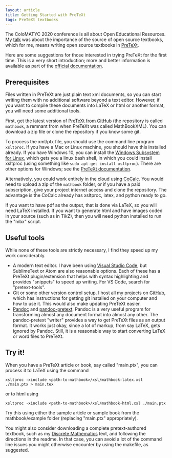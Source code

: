 ```yaml
---
layout: article
title: Getting Started with PreTeXt
tags: PreTeXt textbooks
---
```


The ColoMATYC 2020 conference is all about Open Educational Resources.  My [talk](/talks/colomatyc2020.html) was about the importance of the source of open source textbooks, which for me, means writing open source textbooks in [PreTeXt](https://pretextbook.org/).

Here are some suggestions for those interested in trying PreTeXt for the first time.  This is a very short introduction; more and better information is available as part of the [official documentation](https://pretextbook.org/doc/guide/html/guide-toc.html).

<!--more-->


## Prerequisites

Files written in PreTeXt are just plain text xml documents, so you can start writing them with no additional software beyond a text editor.  However, if you want to compile these documents into LaTeX or html or another format, you will need some additional tools.  

First, get the latest version of [PreTeXt from GitHub](https://github.com/rbeezer/mathbook) (the repository is called `mathbook`, a remnant from when PreTeXt was called MathBookXML).  You can download a zip file or clone the repository if you know some git.

To process the xml/ptx file, you should use the command line program `xsltproc`.  If you have a Mac or Linux machine, you should have this installed already.  If you have Windows 10, you can install the [Windows Subsystem for Linux](https://docs.microsoft.com/en-us/windows/wsl/install-win10), which gets you a linux bash shell, in which you could install xsltproc (using something like `sudo apt-get install xsltproc`).  There are other options for Windows; see the [PreTeXt documentation](https://pretextbook.org/doc/guide/html/windows-install-notes.html).

Alternatively, you could work entirely in the cloud using [CoCalc](https://cocalc.com).  You would need to upload a zip of the `mathbook` folder, or if you have a paid subscription, give your project internet access and clone the repository.  The advantage is the CoCalc already has xsltproc, latex, and python ready to go.

If you want to have pdf as the output, that is done via LaTeX, so you will need LaTeX installed.  If you want to generate html and have images coded in your source (such as in TikZ), then you will need python installed to run the "mbx" script.

## Useful tools

While none of these tools are strictly necessary, I find they speed up my work considerably.

* A modern text editor.  I have been using [Visual Studio Code](https://code.visualstudio.com/), but SublimeText or Atom are also reasonable options.  Each of these has a PreTeXt plugin/extension that helps with syntax highlighting and provides "snippets" to speed up writing.  For VS Code, search for "pretext-tools".
* Git or some other version control setup.  I host all my projects on [GitHub](https://github.com/), which has instructions for getting git installed on your computer and how to use it.  This would also make updating PreTeXt easier.
* [Pandoc](https://pandoc.org/) and [pandoc-pretext](https://github.com/oscarlevin/pandoc-pretext).  Pandoc is a very useful program for transforming almost any document format into almost any other.  The pandoc-pretext "writer" provides a way to get PreTeXt files as an output format.  It works just okay, since a lot of markup, from say LaTeX, gets ignored by Pandoc.  Still, it is a reasonable way to start converting LaTeX or word files to PreTeXt.

## Try it!

When you have a PreTeXt article or book, say called "main.ptx", you can process it to LaTeX using the command

    xsltproc -xinclude <path-to-mathbook>/xsl/mathbook-latex.xsl ./main.ptx > main.tex

or to html using

    xsltproc -xinclude <path-to-mathbook>/xsl/mathbook-html.xsl ./main.ptx

Try this using either the sample article or sample book from the mathbook/example folder (replacing "main.ptx" appropriately).  

You might also consider downloading a complete pretext-authored textbook, such as my [Discrete Mathematics](https://github.com/oscarlevin/discrete-book) text, and following the directions in the readme.  In that case, you can avoid a lot of the command line issues you might otherwise encounter by using the makefile, as suggested.